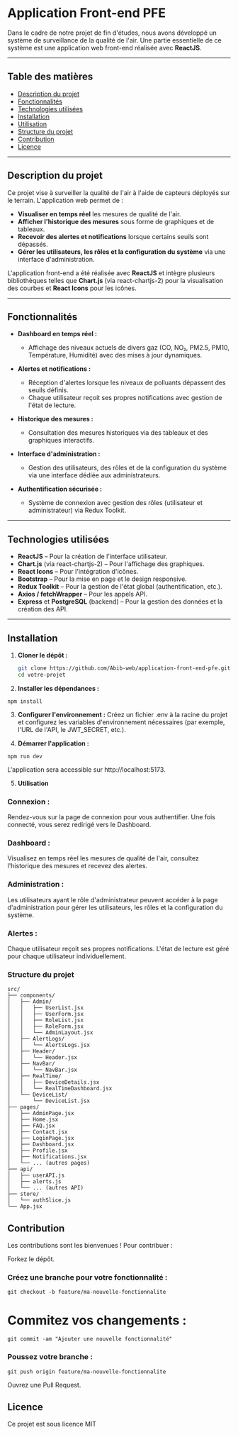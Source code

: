 # Application Front-end PFE

Dans le cadre de notre projet de fin d'études, nous avons développé un système de surveillance de la qualité de l'air. Une partie essentielle de ce système est une application web front-end réalisée avec **ReactJS**.

---

## Table des matières

- [Description du projet](#description-du-projet)
- [Fonctionnalités](#fonctionnalités)
- [Technologies utilisées](#technologies-utilisées)
- [Installation](#installation)
- [Utilisation](#utilisation)
- [Structure du projet](#structure-du-projet)
- [Contribution](#contribution)
- [Licence](#licence)

---

## Description du projet

Ce projet vise à surveiller la qualité de l'air à l'aide de capteurs déployés sur le terrain. L'application web permet de :

- **Visualiser en temps réel** les mesures de qualité de l'air.
- **Afficher l'historique des mesures** sous forme de graphiques et de tableaux.
- **Recevoir des alertes et notifications** lorsque certains seuils sont dépassés.
- **Gérer les utilisateurs, les rôles et la configuration du système** via une interface d'administration.

L'application front-end a été réalisée avec **ReactJS** et intègre plusieurs bibliothèques telles que **Chart.js** (via react-chartjs-2) pour la visualisation des courbes et **React Icons** pour les icônes.

---

## Fonctionnalités

- **Dashboard en temps réel :**
  - Affichage des niveaux actuels de divers gaz (CO, NO₂, PM2.5, PM10, Température, Humidité) avec des mises à jour dynamiques.

- **Alertes et notifications :**
  - Réception d'alertes lorsque les niveaux de polluants dépassent des seuils définis.
  - Chaque utilisateur reçoit ses propres notifications avec gestion de l'état de lecture.

- **Historique des mesures :**
  - Consultation des mesures historiques via des tableaux et des graphiques interactifs.

- **Interface d'administration :**
  - Gestion des utilisateurs, des rôles et de la configuration du système via une interface dédiée aux administrateurs.

- **Authentification sécurisée :**
  - Système de connexion avec gestion des rôles (utilisateur et administrateur) via Redux Toolkit.

---

## Technologies utilisées

- **ReactJS** – Pour la création de l'interface utilisateur.
- **Chart.js** (via react-chartjs-2) – Pour l'affichage des graphiques.
- **React Icons** – Pour l'intégration d'icônes.
- **Bootstrap** – Pour la mise en page et le design responsive.
- **Redux Toolkit** – Pour la gestion de l'état global (authentification, etc.).
- **Axios / fetchWrapper** – Pour les appels API.
- **Express** et **PostgreSQL** (backend) – Pour la gestion des données et la création des API.

---

## Installation

1. **Cloner le dépôt :**

   ```bash
   git clone https://github.com/Abib-web/application-front-end-pfe.git
   cd votre-projet
   ```
2. **Installer les dépendances :**

```
npm install
```
3. **Configurer l'environnement :**
Créez un fichier .env à la racine du projet et configurez les variables d'environnement nécessaires (par exemple, l'URL de l'API, le JWT_SECRET, etc.).

4. **Démarrer l'application :**

```
npm run dev
```
L'application sera accessible sur http://localhost:5173.

5. **Utilisation**
### Connexion :
Rendez-vous sur la page de connexion pour vous authentifier. Une fois connecté, vous serez redirigé vers le Dashboard.

### Dashboard :
Visualisez en temps réel les mesures de qualité de l'air, consultez l'historique des mesures et recevez des alertes.

### Administration :
Les utilisateurs ayant le rôle d'administrateur peuvent accéder à la page d'administration pour gérer les utilisateurs, les rôles et la configuration du système.

### Alertes :
Chaque utilisateur reçoit ses propres notifications. L'état de lecture est géré pour chaque utilisateur individuellement.

### Structure du projet
```
src/
├── components/
│   ├── Admin/
│   │   ├── UserList.jsx
│   │   ├── UserForm.jsx
│   │   ├── RoleList.jsx
│   │   ├── RoleForm.jsx
│   │   └── AdminLayout.jsx
│   ├── AlertLogs/
│   │   └── AlertsLogs.jsx
│   ├── Header/
│   │   └── Header.jsx
│   ├── NavBar/
│   │   └── NavBar.jsx
│   ├── RealTime/
│   │   ├── DeviceDetails.jsx
│   │   └── RealTimeDashboard.jsx
│   └── DeviceList/
│       └── DeviceList.jsx
├── pages/
│   ├── AdminPage.jsx
│   ├── Home.jsx
│   ├── FAQ.jsx
│   ├── Contact.jsx
│   ├── LoginPage.jsx
│   ├── Dashboard.jsx
│   ├── Profile.jsx
│   ├── Notifications.jsx
│   └── ... (autres pages)
├── api/
│   ├── userAPI.js
│   ├── alerts.js
│   └── ... (autres API)
├── store/
│   └── authSlice.js
└── App.jsx
```
## Contribution
Les contributions sont les bienvenues ! Pour contribuer :

Forkez le dépôt.

### Créez une branche pour votre fonctionnalité :

```
git checkout -b feature/ma-nouvelle-fonctionnalite
```
# Commitez vos changements :

```
git commit -am "Ajouter une nouvelle fonctionnalité"
```

### Poussez votre branche :
```
git push origin feature/ma-nouvelle-fonctionnalite
```
Ouvrez une Pull Request.

## Licence
Ce projet est sous licence MIT
